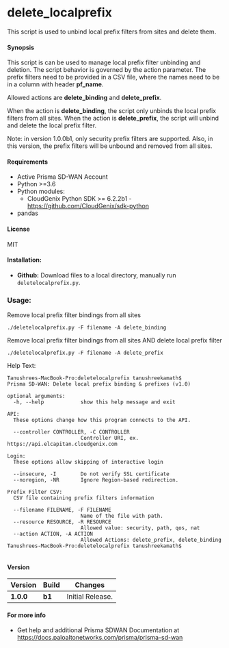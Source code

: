 # delete_localprefix
This script is used to unbind local prefix filters from sites and delete them. 

#### Synopsis
This script is can be used to manage local prefix filter unbinding and deletion. The script behavior is governed by the action parameter. The prefix filters need to be provided in a CSV file, where the names need to be in a column with header **pf_name**.

Allowed actions are **delete_binding** and **delete_prefix**.

When the action is **delete_binding**, the script only unbinds the local prefix filters from all sites.
When the action is **delete_prefix**, the script will unbind and delete the local prefix filter.

Note: in version 1.0.0b1, only security prefix filters are supported. Also, in this version, the prefix filters will be unbound and removed from all sites.

#### Requirements
* Active Prisma SD-WAN Account
* Python >=3.6
* Python modules:
    * CloudGenix Python SDK >= 6.2.2b1 - <https://github.com/CloudGenix/sdk-python>
* pandas
  
#### License
MIT

#### Installation:
 - **Github:** Download files to a local directory, manually run `deletelocalprefix.py`. 

### Usage:
Remove local prefix filter bindings from all sites
```
./deletelocalprefix.py -F filename -A delete_binding
```

Remove local prefix filter bindings from all sites AND delete local prefix filter
```
./deletelocalprefix.py -F filename -A delete_prefix
```

Help Text:
```angular2
Tanushrees-MacBook-Pro:deletelocalprefix tanushreekamath$
Prisma SD-WAN: Delete local prefix binding & prefixes (v1.0)

optional arguments:
  -h, --help            show this help message and exit

API:
  These options change how this program connects to the API.

  --controller CONTROLLER, -C CONTROLLER
                        Controller URI, ex. https://api.elcapitan.cloudgenix.com

Login:
  These options allow skipping of interactive login

  --insecure, -I        Do not verify SSL certificate
  --noregion, -NR       Ignore Region-based redirection.

Prefix Filter CSV:
  CSV file containing prefix filters information

  --filename FILENAME, -F FILENAME
                        Name of the file with path.
  --resource RESOURCE, -R RESOURCE
                        Allowed value: security, path, qos, nat
  --action ACTION, -A ACTION
                        Allowed Actions: delete_prefix, delete_binding
Tanushrees-MacBook-Pro:deletelocalprefix tanushreekamath$ 


```

#### Version
| Version | Build | Changes |
| ------- | ----- | ------- |
| **1.0.0** | **b1** | Initial Release. |


#### For more info
 * Get help and additional Prisma SDWAN Documentation at <https://docs.paloaltonetworks.com/prisma/prisma-sd-wan>
 
